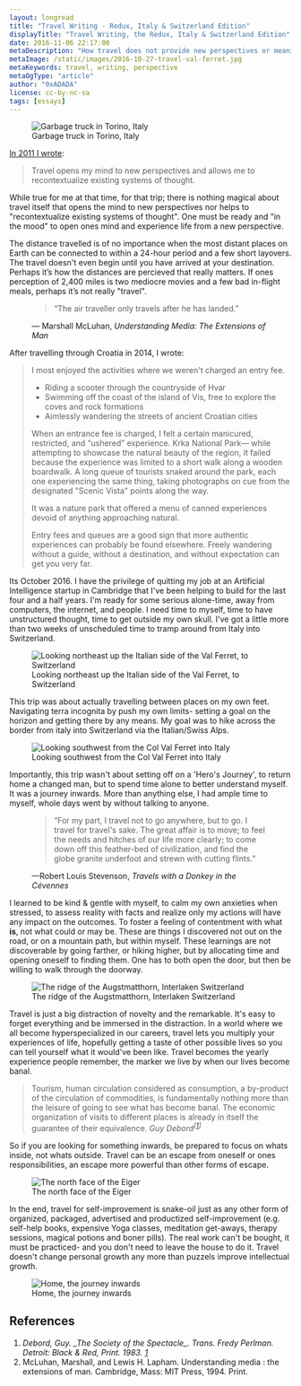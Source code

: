 ```yaml
---
layout: longread
title: "Travel Writing - Redux, Italy & Switzerland Edition"
displayTitle: "Travel Writing, the Redux, Italy & Switzerland Edition"
date: 2016-11-06 22:17:00
metaDescription: "How travel does not provide new perspectives or meaning."
metaImage: /static/images/2016-10-27-travel-val-ferret.jpg
metaKeywords: travel, writing, perspective
metaOgType: "article"
author: "0xADADA"
license: cc-by-nc-sa
tags: [essays]
---
```


<figure>
  <img src="/static/images/2016-10-24-travel-garbage.jpg"
    alt="Garbage truck in Torino, Italy" title="Garbage truck in Torino, Italy">
  <figcaption>Garbage truck in Torino, Italy</figcaption>
</figure>

[In 2011 I wrote](/2011/12/01/travel-writing/):

> Travel opens my mind to new perspectives and allows me to recontextualize
> existing systems of thought.

While true for me at that time, for that trip; there is nothing magical about
travel itself that opens the mind to new perspectives nor helps to
"recontextualize existing systems of thought". One must be ready and "in the
mood" to open ones mind and experience life from a new perspective.

The distance travelled is of no importance when the most distant places on Earth
can be connected to within a 24-hour period and a few short layovers. The travel
doesn't even begin until you have arrived at your destination. Perhaps it’s how
the distances are percieved that really matters. If ones perception of 2,400
miles is two mediocre movies and a few bad in-flight meals, perhaps it’s not
really "travel".

<figure>
  <blockquote>
    “The air traveller only travels after he has landed.”
  </blockquote>
  <figcaption>
    &mdash;
    Marshall McLuhan,
    <cite>
      Understanding Media: The Extensions of Man
    </cite>
  </figcaption>
</figure>

After travelling through Croatia in 2014, I wrote:

> I most enjoyed the activities where we weren't charged an entry fee.
>
> - Riding a scooter through the countryside of Hvar
> - Swimming off the coast of the island of Vis, free to explore the coves and
>   rock formations
> - Aimlessly wandering the streets of ancient Croatian cities
>
> When an entrance fee is charged, I felt a certain manicured, restricted, and
> “ushered” experience. Krka National Park— while attempting to showcase the
> natural beauty of the region, it failed because the experience was limited to
> a short walk along a wooden boardwalk. A long queue of tourists snaked around
> the park, each one experiencing the same thing, taking photographs on cue from
> the designated "Scenic Vista" points along the way.
>
> It was a nature park that offered a menu of canned experiences devoid of
> anything approaching natural.
>
> Entry fees and queues are a good sign that more authentic experiences can
> probably be found elsewhere. Freely wandering without a guide, without a
> destination, and without expectation can get you very far.

Its October 2016. I have the privilege of quitting my job at an Artificial
Intelligence startup in Cambridge that I've been helping to build for the last
four and a half years. I'm ready for some serious alone-time, away from
computers, the internet, and people. I need time to myself, time to have
unstructured thought, time to get outside my own skull. I've got a little more
than two weeks of unscheduled time to tramp around from Italy into Switzerland.

<figure>
  <img src="/static/images/2016-10-27-travel-val-ferret.jpg"
      alt="Looking northeast up the Italian side of the Val Ferret, to Switzerland"
      title="Looking northeast up the Italian side of the Val Ferret, to Switzerland">
  <figcaption>
    Looking northeast up the Italian side of the Val Ferret, to Switzerland
  </figcaption>
</figure>

This trip was about actually travelling between places on my own feet.
Navigating terra incognita by push my own limits- setting a goal on the horizon
and getting there by any means. My goal was to hike across the border from italy
into Switzerland via the Italian/Swiss Alps.

<figure>
  <img src="/static/images/2016-10-28-travel-val-ferret-pano.jpg"
    alt="Looking southwest from the Col Val Ferret into Italy"
    title="Looking southwest from the Col Val Ferret into Italy">
  <figcaption>Looking southwest from the Col Val Ferret into Italy</figcaption>
</figure>

Importantly, this trip wasn't about setting off on a 'Hero's Journey', to return
home a changed man, but to spend time alone to better understand myself. It was
a journey inwards. More than anything else, I had ample time to myself, whole
days went by without talking to anyone.

<figure class="quote">
  <blockquote>
    “For my part, I travel not to go anywhere, but to go. I travel for travel's
    sake. The great affair is to move; to feel the needs and hitches of our life
    more clearly; to come down off this feather-bed of civilization, and find
    the globe granite underfoot and strewn with cutting flints.”
  </blockquote>
  <figcaption>
    &mdash;Robert Louis Stevenson,
    <cite>
      Travels with a Donkey in the Cévennes
    </cite>
  </figcaption>
</figure>

I learned to be kind & gentle with myself, to calm my own anxieties when
stressed, to assess reality with facts and realize only my actions will have any
impact on the outcomes. To foster a feeling of contentment with what **is**, not
what could or may be. These are things I discovered not out on the road, or on a
mountain path, but within myself. These learnings are not discoverable by going
farther, or hiking higher, but by allocating time and opening oneself to finding
them. One has to both open the door, but then be willing to walk through the
doorway.

<figure>
  <img src="/static/images/2016-10-30-travel-augstmatthorn.jpg"
    alt="The ridge of the Augstmatthorn, Interlaken Switzerland"
    title="The ridge of the Augstmatthorn, Interlaken Switzerland">
  <figcaption>The ridge of the Augstmatthorn, Interlaken Switzerland</figcaption>
</figure>

Travel is just a big distraction of novelty and the remarkable. It's easy to
forget everything and be immersed in the distraction. In a world where we all
become hyperspecialized in our careers, travel lets you multiply your
experiences of life, hopefully getting a taste of other possible lives so you
can tell yourself what it would've been like. Travel becomes the yearly
experience people remember, the marker we live by when our lives become banal.

> Tourism, human circulation considered as consumption, a by-product of the
> circulation of commodities, is fundamentally nothing more than the leisure of
> going to see what has become banal. The economic organization of visits to
> different places is already in itself the guarantee of their equivalence.
> <cite>Guy Debord<sup class="Ref" id="ref:cite:1">[[1](#cite:1)]</sup></cite>

So if you are looking for something inwards, be prepared to focus on whats
inside, not whats outside. Travel can be an escape from oneself or ones
responsibilities, an escape more powerful than other forms of escape.

<figure>
  <img src="/static/images/2016-10-31-travel-eiger.jpg"
    alt="The north face of the Eiger"
    title="The north face of the Eiger">
  <figcaption>The north face of the Eiger</figcaption>
</figure>

In the end, travel for self-improvement is snake-oil just as any other form of
organized, packaged, advertised and productized self-improvement (e.g. self-help
books, expensive Yoga classes, meditation get-aways, therapy sessions, magical
potions and boner pills). The real work can't be bought, it must be practiced-
and you don't need to leave the house to do it. Travel doesn't change personal
growth any more than puzzels improve intellectual growth.

<figure>
  <img src="/static/images/2016-11-06-travel-home.jpg"
    alt="Home, the journey inwards"
    title="Home, the journey inwards">
  <figcaption>Home, the journey inwards</figcaption>
</figure>

## References

1. <cite id="cite:1">
   Debord, Guy.
   _The Society of the Spectacle_.
   Trans. Fredy Perlman.
   Detroit: Black & Red,
   Print.
   1983.
   <a class="RefBack" href="#ref:cite:1">1</a>
   </cite>
1. McLuhan, Marshall, and Lewis H. Lapham.
   Understanding media : the extensions of man.
   Cambridge, Mass: MIT Press, 1994.
   Print.

